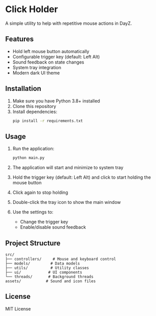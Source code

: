 # Click Holder

A simple utility to help with repetitive mouse actions in DayZ.

## Features

- Hold left mouse button automatically
- Configurable trigger key (default: Left Alt)
- Sound feedback on state changes
- System tray integration
- Modern dark UI theme

## Installation

1. Make sure you have Python 3.8+ installed
2. Clone this repository
3. Install dependencies:
   ```bash
   pip install -r requirements.txt
   ```

## Usage

1. Run the application:
   ```bash
   python main.py
   ```

2. The application will start and minimize to system tray
3. Hold the trigger key (default: Left Alt) and click to start holding the mouse button
4. Click again to stop holding
5. Double-click the tray icon to show the main window
6. Use the settings to:
   - Change the trigger key
   - Enable/disable sound feedback

## Project Structure

```
src/
├── controllers/     # Mouse and keyboard control
├── models/         # Data models
├── utils/          # Utility classes
├── ui/            # UI components
└── threads/       # Background threads
assets/           # Sound and icon files
```

## License

MIT License 